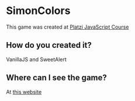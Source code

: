 # SimonColors
This game was created at [Platzi JavaScript Course](https://platzi.com/cursos/fundamentos-javascript)

## How do you created it?
VanillaJS and SweetAlert

## Where can I see the game?
At [this website](https://alanzzant.github.io/SimonColors/)
